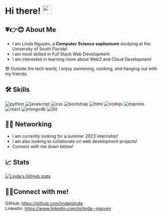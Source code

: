 # Hi there! <img src="https://media.giphy.com/media/hvRJCLFzcasrR4ia7z/giphy.gif" width="29px" height="29px">

## 💗👉😊 About Me

- I am Linda Nguyen, a **Computer Science sophomore** studying at the University of South Florida! 
- I am most skilled in Full Stack Web Development
- I am interested in learning more about Web3 and Cloud Development

😎 Outside the tech world, I enjoy swimming, cooking, and hanging out with my friends.

## 🛠️ Skills
 
![python](https://img.shields.io/badge/Python-000000?style=for-the-badge&logo=python&logoColor=white)
![javascript](https://img.shields.io/badge/JavaScript-000000?style=for-the-badge&logo=javascript&logoColor=F7DF1E)
![css](https://img.shields.io/badge/CSS3-000000?style=for-the-badge&logo=css3&logoColor=white)
![bootstrap](https://img.shields.io/badge/bootstrap-000000?style=for-the-badge&logo=bootstrap&logoColor=white)
![html](https://img.shields.io/badge/HTML5-000000?style=for-the-badge&logo=html5&logoColor=white)
![nodejs](https://img.shields.io/badge/Nodejs-000000?style=for-the-badge&logo=nodejs&logoColor=white)
![express](https://img.shields.io/badge/express-000000?style=for-the-badge&logo=express&logoColor=white)
![react](https://img.shields.io/badge/React-000000?style=for-the-badge&logo=React&logoColor=white)
![mongodb](https://img.shields.io/badge/Mongodb-000000?style=for-the-badge&logo=mongodb&logoColor=white)
![Git](https://img.shields.io/badge/Git-000000?style=for-the-badge&logo=git&logoColor=white)

## 😶‍🌫️ Networking
- I am currently looking for a summer 2023 internship!
- I am also looking to collaborate on web development projects!
- Connect with me down below!

## 📈 Stats
[![Linda's GitHub stats](https://github-readme-stats.vercel.app/api?username=lindaislinda)](https://github.com/lindaislinda/github-readme-stats)

## 📲🤙Connect with me!
GitHub: https://github.com/lindaislinda  
LinkedIn: https://www.linkedin.com/in/linda--nguyen   


